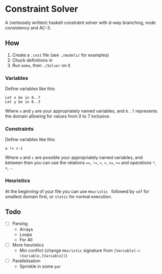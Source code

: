 # Constraint Solver
A (verbosely written) haskell constraint solver with d-way branching, node consistency and AC-3.  

## How  
1. Create a `.cnst` file (see `./models/` for examples)  
2. Chuck definitions in  
3. Run `make`, then `./Solver` on it  

### Variables  
Define variables like this:  
```
Let x be in 0..7
Let y be in 0..3
```
Where `x` and `y` are your appropriately named variables, and `0..7` represents the domain allowing for values from 0 to 7 inclusive.  
### Constraints  
Define variables like this:  
```
a != c-1
```
Where `a` and `c` are possible your appropriately named variables, and between then you can use the relations `==`, `!=`, `>`, `<`, `<=`, `>=` and operations `*`, `+`, `-`.  
### Heuristics  
At the beginning of your file you can use `Heuristic ` followed by `sdf` for smallest domain first, or `static` for normal execution.  

## Todo  
- [ ] Parsing  
    + Arrays   
    + Loops  
    + For All  
- [ ] More heuristics
    + Min conflict (change `Heuristic` signature from `[Variable]-> (Variable,[Variable])`)  
- [ ] Parallelisation  
    + Sprinkle in some `par`  
